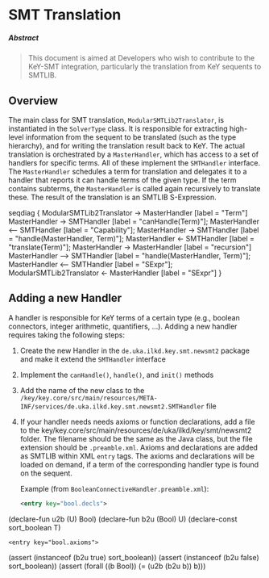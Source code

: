 # SMT Translation

##### Abstract
> This document is aimed at Developers who wish to contribute to the KeY-SMT integration,
> particularly the translation from KeY sequents to SMTLIB.

## Overview
The main class for SMT translation, `ModularSMTLib2Translator`, is instantiated in the `SolverType`
class. It is responsible for extracting high-level information from the sequent to be translated
(such as the type hierarchy), and for writing the translation result back to KeY. The actual
translation is orchestrated by a `MasterHandler`, which has access to a set of handlers for specific
terms. All of these implement the `SMTHandler` interface. The `MasterHandler` schedules a term for
translation and delegates it to a handler that reports it can handle terms of the given type. If the
term contains subterms, the `MasterHandler` is called again recursively to translate these. The
result of the translation is an SMTLIB S-Expression.

seqdiag {
    ModularSMTLib2Translator -> MasterHandler [label = "Term"]
    MasterHandler -> SMTHandler [label = "canHandle(Term)"];
    MasterHandler <-- SMTHandler [label = "Capability"];
    MasterHandler -> SMTHandler [label = "handle(MasterHandler, Term)"];
    MasterHandler <- SMTHandler [label = "translate(Term)"];
    MasterHandler -> MasterHandler [label = "recursion"]
    MasterHandler --> SMTHandler [label = "handle(MasterHandler, Term)"];
    MasterHandler <-- SMTHandler [label = "SExpr"];
    ModularSMTLib2Translator <- MasterHandler [label = "SExpr"]
}

## Adding a new Handler

A handler is responsible for KeY terms of a certain type (e.g., boolean connectors, integer
arithmetic, quantifiers, ...). Adding a new handler requires taking the following steps:
1. Create the new Handler in the `de.uka.ilkd.key.smt.newsmt2` package and make it extend the
   `SMTHandler` interface
2. Implement the `canHandle()`, `handle()`, and `init()` methods
3. Add the name of the new class to the
   `/key/key.core/src/main/resources/META-INF/services/de.uka.ilkd.key.smt.newsmt2.SMTHandler` file
4. If your handler needs needs axioms or function declarations, add a file to the
   key/key.core/src/main/resources/de/uka/ilkd/key/smt/newsmt2 folder. The filename should be the
   same as the Java class, but the file extension should be `.preamble.xml`. Axioms and declarations
   are added as SMTLIB within XML `entry` tags. The axioms and declarations will be loaded on
   demand, if a term of the corresponding handler type is found on the sequent.
   
   Example (from `BooleanConnectiveHandler.preamble.xml`):
   
   ``` xml
   <entry key="bool.decls">
(declare-fun u2b (U) Bool)
(declare-fun b2u (Bool) U)
(declare-const sort_boolean T)
    </entry>

    <entry key="bool.axioms">
(assert (instanceof (b2u true) sort_boolean))
(assert (instanceof (b2u false) sort_boolean))
(assert (forall ((b Bool)) (= (u2b (b2u b)) b)))
    </entry>
   ```
